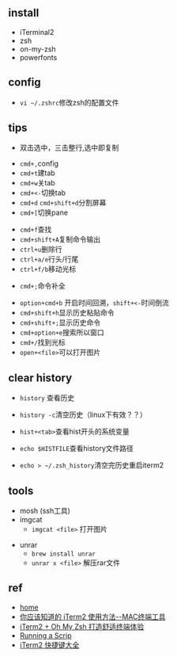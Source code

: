 

## install

+ iTerminal2
+ zsh
+ on-my-zsh
+ powerfonts

## config
+ `vi ~/.zshrc`修改zsh的配置文件

## tips
+ 双击选中，三击整行,选中即复制
<!-- 标签 -->
+ `cmd+,`config
+ `cmd+t`建tab
+ `cmd+w`关tab
+ `cmd+<-`切换tab
+ `cmd+d` `cmd+shift+d`分割屏幕
+ `cmd+[`切换pane
<!-- 文本 -->
+ `cmd+f`查找
+ `cmd+shift+A`复制命令输出
+ `ctrl+u`删除行
+ `ctrl+a/e`行头/行尾
+ `ctrl+f/b`移动光标
<!-- 命令 -->
+ `cmd+;`命令补全
<!-- not frequent -->
+ `option+cmd+b` 开启时间回溯，`shift+<-`时间倒流
+ `cmd+shift+h`显示历史粘贴命令
+ `cmd+shift+;`显示历史命令
+ `cmd+option+e`搜索所以窗口
+ `cmd+/`找到光标
+ `open+<file>`可以打开图片


## clear history
+ `history` 查看历史
+ `history -c`清空历史（linux下有效？？）

+ `hist+<tab>`查看hist开头的系统变量
+ `echo $HISTFILE`查看history文件路径
+ `echo > ~/.zsh_history`清空完历史重启iterm2

## tools
+ mosh (ssh工具)
+ imgcat
    - `imgcat <file>` 打开图片
- unrar
    + `brew install unrar`
    + `unrar x <file>` 解压rar文件

## ref
+ [home](https://iterm2.com/documentation.html)
+ [你应该知道的 iTerm2 使用方法--MAC终端工具](http://wulfric.me/2015/08/iterm2/)
+ [iTerm2 + Oh My Zsh 打造舒适终端体验](https://zhuanlan.zhihu.com/p/37195261)
+ [Running a Scrip](https://www.iterm2.com/python-api/tutorial/running.html#running-a-script)
+ [iTerm2 快捷键大全](https://cnbin.github.io/blog/2015/06/20/iterm2-kuai-jie-jian-da-quan/)